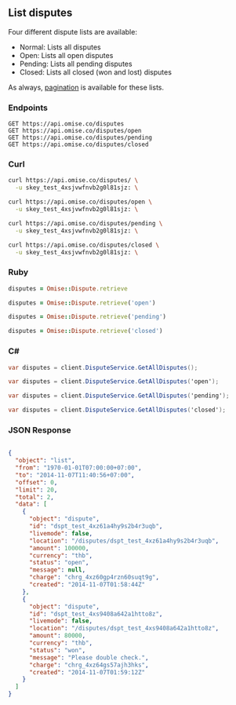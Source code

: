 ## List disputes

Four different dispute lists are available:

  * Normal: Lists all disputes
  * Open: Lists all open disputes
  * Pending: Lists all pending disputes
  * Closed: Lists all closed (won and lost) disputes

  As always, [pagination](/api/pagination) is available for these lists.

### Endpoints

```
GET https://api.omise.co/disputes
GET https://api.omise.co/disputes/open
GET https://api.omise.co/disputes/pending
GET https://api.omise.co/disputes/closed
```

### Curl

```sh
curl https://api.omise.co/disputes/ \
  -u skey_test_4xsjvwfnvb2g0l81sjz: \

curl https://api.omise.co/disputes/open \
  -u skey_test_4xsjvwfnvb2g0l81sjz: \

curl https://api.omise.co/disputes/pending \
  -u skey_test_4xsjvwfnvb2g0l81sjz: \

curl https://api.omise.co/disputes/closed \
  -u skey_test_4xsjvwfnvb2g0l81sjz: \

```

### Ruby

```ruby
disputes = Omise::Dispute.retrieve

disputes = Omise::Dispute.retrieve('open')

disputes = Omise::Dispute.retrieve('pending')

disputes = Omise::Dispute.retrieve('closed')
```

### C&#35;

```c#
var disputes = client.DisputeService.GetAllDisputes();

var disputes = client.DisputeService.GetAllDisputes('open');

var disputes = client.DisputeService.GetAllDisputes('pending');

var disputes = client.DisputeService.GetAllDisputes('closed');
```



### JSON Response

```json

{
  "object": "list",
  "from": "1970-01-01T07:00:00+07:00",
  "to": "2014-11-07T11:40:56+07:00",
  "offset": 0,
  "limit": 20,
  "total": 2,
  "data": [
    {
      "object": "dispute",
      "id": "dspt_test_4xz61a4hy9s2b4r3uqb",
      "livemode": false,
      "location": "/disputes/dspt_test_4xz61a4hy9s2b4r3uqb",
      "amount": 100000,
      "currency": "thb",
      "status": "open",
      "message": null,
      "charge": "chrg_4xz60gp4rzn60suqt9g",
      "created": "2014-11-07T01:58:44Z"
    },
    {
      "object": "dispute",
      "id": "dspt_test_4xs9408a642a1htto8z",
      "livemode": false,
      "location": "/disputes/dspt_test_4xs9408a642a1htto8z",
      "amount": 80000,
      "currency": "thb",
      "status": "won",
      "message": "Please double check.",
      "charge": "chrg_4xz64gs57ajh3hks",
      "created": "2014-11-07T01:59:12Z"
    }
  ]
}
```
